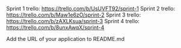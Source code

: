 Sprint 1 trello: https://trello.com/b/UsUVFT92/sprint-1
Sprint 2 trello: https://trello.com/b/Maw1e6zO/sprint-2
Sprint 3 trello: https://trello.com/b/zAXLKsua/sprint-3
Sprint 4 trello: https://trello.com/b/8unxAwqX/sprint-4

Add the URL of your application to README.md